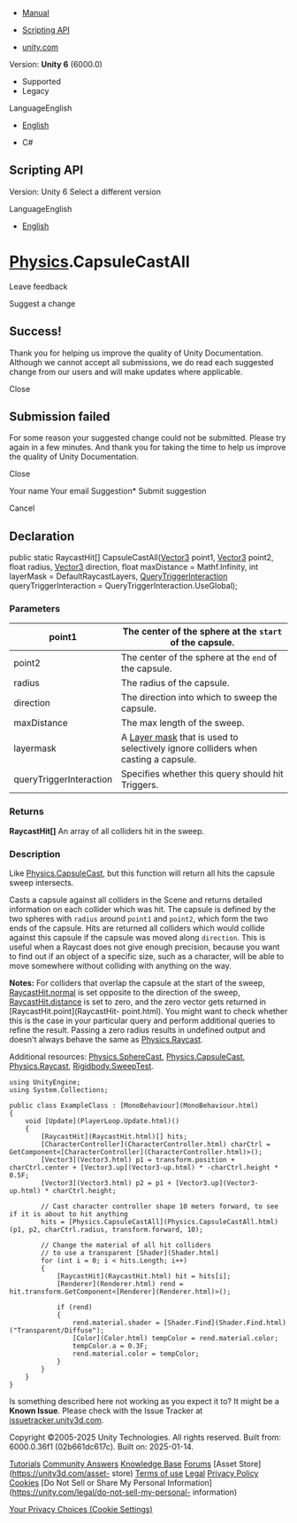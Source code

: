 [ ]()

  * [Manual](../Manual/index.html)
  * [Scripting API](../ScriptReference/index.html)

  * [unity.com](https://unity.com/)

Version: **Unity 6** (6000.0)

  * Supported
  * Legacy

LanguageEnglish

  * [English]()

  * C#

[ ](https://docs.unity3d.com)

## Scripting API

Version: Unity 6 Select a different version

LanguageEnglish

  * [English]()

#  [Physics](Physics.html).CapsuleCastAll

Leave feedback

Suggest a change

## Success!

Thank you for helping us improve the quality of Unity Documentation. Although
we cannot accept all submissions, we do read each suggested change from our
users and will make updates where applicable.

Close

## Submission failed

For some reason your suggested change could not be submitted. Please <a>try
again</a> in a few minutes. And thank you for taking the time to help us
improve the quality of Unity Documentation.

Close

Your name Your email Suggestion* Submit suggestion

Cancel

[ ]()

## Declaration

public static RaycastHit[] CapsuleCastAll([Vector3](Vector3.html) point1,
[Vector3](Vector3.html) point2, float radius, [Vector3](Vector3.html)
direction, float maxDistance = Mathf.Infinity, int layerMask =
DefaultRaycastLayers, [QueryTriggerInteraction](QueryTriggerInteraction.html)
queryTriggerInteraction = QueryTriggerInteraction.UseGlobal);

### Parameters

point1 | The center of the sphere at the `start` of the capsule.  
---|---  
point2 | The center of the sphere at the `end` of the capsule.  
radius | The radius of the capsule.  
direction | The direction into which to sweep the capsule.  
maxDistance | The max length of the sweep.  
layermask | A [Layer mask](../Manual/Layers.html) that is used to selectively ignore colliders when casting a capsule.  
queryTriggerInteraction | Specifies whether this query should hit Triggers.  
  
### Returns

**RaycastHit[]** An array of all colliders hit in the sweep.

### Description

Like [Physics.CapsuleCast](Physics.CapsuleCast.html), but this function will
return all hits the capsule sweep intersects.

Casts a capsule against all colliders in the Scene and returns detailed
information on each collider which was hit. The capsule is defined by the two
spheres with `radius` around `point1` and `point2`, which form the two ends of
the capsule. Hits are returned all colliders which would collide against this
capsule if the capsule was moved along `direction`. This is useful when a
Raycast does not give enough precision, because you want to find out if an
object of a specific size, such as a character, will be able to move somewhere
without colliding with anything on the way.  
  
**Notes:** For colliders that overlap the capsule at the start of the sweep,
[RaycastHit.normal](RaycastHit-normal.html) is set opposite to the direction
of the sweep, [RaycastHit.distance](RaycastHit-distance.html) is set to zero,
and the zero vector gets returned in [RaycastHit.point](RaycastHit-
point.html). You might want to check whether this is the case in your
particular query and perform additional queries to refine the result. Passing
a zero radius results in undefined output and doesn't always behave the same
as [Physics.Raycast](Physics.Raycast.html).  
  
Additional resources: [Physics.SphereCast](Physics.SphereCast.html),
[Physics.CapsuleCast](Physics.CapsuleCast.html),
[Physics.Raycast](Physics.Raycast.html),
[Rigidbody.SweepTest](Rigidbody.SweepTest.html).

    
    
    using UnityEngine;
    using System.Collections;  
      
    public class ExampleClass : [MonoBehaviour](MonoBehaviour.html)
    {
        void [Update](PlayerLoop.Update.html)()
        {
            [RaycastHit](RaycastHit.html)[] hits;
            [CharacterController](CharacterController.html) charCtrl = GetComponent<[CharacterController](CharacterController.html)>();
            [Vector3](Vector3.html) p1 = transform.position + charCtrl.center + [Vector3.up](Vector3-up.html) * -charCtrl.height * 0.5F;
            [Vector3](Vector3.html) p2 = p1 + [Vector3.up](Vector3-up.html) * charCtrl.height;  
      
            // Cast character controller shape 10 meters forward, to see if it is about to hit anything
            hits = [Physics.CapsuleCastAll](Physics.CapsuleCastAll.html)(p1, p2, charCtrl.radius, transform.forward, 10);  
      
            // Change the material of all hit colliders
            // to use a transparent [Shader](Shader.html)
            for (int i = 0; i < hits.Length; i++)
            {
                [RaycastHit](RaycastHit.html) hit = hits[i];
                [Renderer](Renderer.html) rend = hit.transform.GetComponent<[Renderer](Renderer.html)>();  
      
                if (rend)
                {
                    rend.material.shader = [Shader.Find](Shader.Find.html)("Transparent/Diffuse");
                    [Color](Color.html) tempColor = rend.material.color;
                    tempColor.a = 0.3F;
                    rend.material.color = tempColor;
                }
            }
        }
    }
    

Is something described here not working as you expect it to? It might be a
**Known Issue**. Please check with the Issue Tracker at
[issuetracker.unity3d.com](https://issuetracker.unity3d.com).

Copyright ©2005-2025 Unity Technologies. All rights reserved. Built from:
6000.0.36f1 (02b661dc617c). Built on: 2025-01-14.

[Tutorials](https://unity3d.com/learn) [Community
Answers](https://answers.unity3d.com) [Knowledge
Base](https://support.unity3d.com/hc/en-us)
[Forums](https://forum.unity3d.com) [Asset Store](https://unity3d.com/asset-
store) [Terms of use](https://docs.unity3d.com/Manual/TermsOfUse.html)
[Legal](https://unity.com/legal) [Privacy
Policy](https://unity.com/legal/privacy-policy)
[Cookies](https://unity.com/legal/cookie-policy) [Do Not Sell or Share My
Personal Information](https://unity.com/legal/do-not-sell-my-personal-
information)

[Your Privacy Choices (Cookie Settings)](javascript:void\(0\);)

